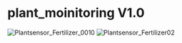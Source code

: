 # plant_moinitoring V1.0

![Plantsensor_Fertilizer_0010](https://user-images.githubusercontent.com/63504401/111037438-8a766180-8456-11eb-8c68-726b7abf7088.JPG)
![Plantsensor_Fertilizer02](https://user-images.githubusercontent.com/63504401/111037439-8c402500-8456-11eb-82b2-2e4ebc672783.JPG)
